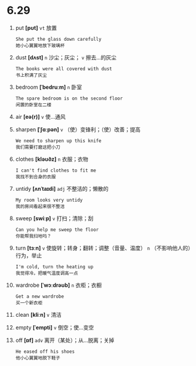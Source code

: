 # 6.29

1. put **[pʊt]** `vt` 放置

   ```
   She put the glass down carefully
   她小心翼翼地放下玻璃杯
   ```

2. dust **[dʌst]** `n` 沙尘；灰尘； `v` 擦去...的灰尘

   ```
   The books were all covered with dust
   书上积满了灰尘
   ```

3. bedroom **[ˈbedruːm]** `n` 卧室

   ```
   The spare bedroom is on the second floor
   闲置的卧室在二楼
   ```

4. air **[eə(r)]** `v` 使...通风

5. sharpen **[ˈʃɑːpən]** `v` （使）变锋利；（使）改善；提高

   ```
   We need to sharpen up this knife
   我们需要打磨这把小刀
   ```

6. clothes **[kləʊðz]** `n` 衣服；衣物

   ```
   I can't find clothes to fit me
   我找不到合身的衣服
   ```

7. untidy **[ʌnˈtaɪdi]** `adj` 不整洁的；懒散的

   ```
   My room looks very untidy
   我的房间看起来很不整洁
   ```

8. sweep **[swiːp]** `v` 打扫；清除；刮

   ```
   Can you help me sweep the floor
   你能帮我扫地吗？
   ```

9. turn **[tɜːn]** `v` 使旋转；转身；翻转；调整（音量、温度） `n` （不影响他人的）行为，举止

   ```
   I'm cold, turn the heating up
   我觉得冷，把暖气温度调高一点
   ```

10. wardrobe **[ˈwɔːdrəʊb]** `n` 衣柜；衣橱

    ```
    Get a new wardrobe
    买一个新衣柜
    ```

11. clean **[kliːn]** `v` 清洁

12. empty **[ˈempti]** `v` 倒空；使...变空

13. off **[ɒf]** `adv` 离开（某处）；从...脱离；关掉
    ```
    He eased off his shoes
    他小心翼翼地脱下鞋子
    ```
